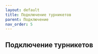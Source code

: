 ```yaml
---
layout: default
title: Подключение турникетов
parent: Подключение
nav_order: 5
---
```


## Подключение турникетов
